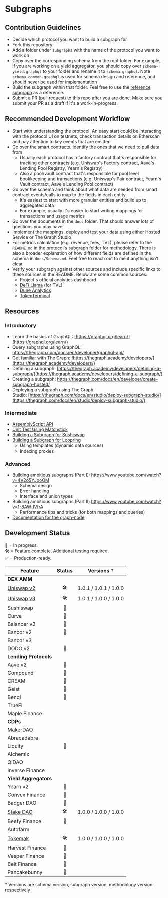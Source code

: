 # Subgraphs

## Contribution Guidelines

- Decide which protocol you want to build a subgraph for
- Fork this repository
- Add a folder under `subgraphs` with the name of the protocol you want to work on
- Copy over the corresponding schema from the root folder. For example, if you are working on a yield aggregator, you should copy over `schema-yield.graphql` to your folder and rename it to `schema.graphql`. Note `schema-common.graphql` is used for schema design and reference, and should never be used for implementation
- Build the subgraph within that folder. Feel free to use the [reference subgraph](./subgraphs/_reference_/) as a reference.
- Submit a PR (pull request) to this repo after you are done. Make sure you submit your PR as a draft if it's a work-in-progress.

## Recommended Development Workflow

- Start with understanding the protocol. An easy start could be interacting with the protocol UI on testnets, check transaction details on Etherscan and pay attention to key events that are emitted
- Go over the smart contracts. Identify the ones that we need to pull data from
  - Usually each protocol has a factory contract that's responsible for tracking other contracts (e.g. Uniswap's Factory contract, Aave's Lending Pool Registry, Yearn's Registry)
  - Also a pool/vault contract that's responsible for pool level bookkeeping and transactions (e.g. Uniswap's Pair contract, Yearn's Vault contract, Aave's Lending Pool contract)
- Go over the schema and think about what data are needed from smart contract events/calls to map to the fields in each entity
  - It's easiest to start with more granular entities and build up to aggregated data
  - For example, usually it's easier to start writing mappings for transactions and usage metrics
- Go over the documents in the `docs` folder. That should answer lots of questions you may have
- Implement the mappings, deploy and test your data using either Hosted Service or The Graph Studio
- For metrics calculation (e.g. revenue, fees, TVL), please refer to the `README.md` in the protocol's subgraph folder for methodology. There is also a broader explanation of how different fields are defined in the schema in `docs/Schema.md`. Feel free to reach out to me if anything isn't clear
- Verify your subgraph against other sources and include specific links to these sources in the README. Below are some common sources:
  - Project's official analytics dashboard
  - [DeFi Llama](https://defillama.com/) (for TVL)
  - [Dune Analytics](https://dune.xyz/)
  - [TokenTerminal](https://www.tokenterminal.com/terminal)

## Resources

### Introductory

- Learn the basics of GraphQL: [https://graphql.org/learn/](https://graphql.org/learn/)
- Query subgraphs using GraphQL: https://thegraph.com/docs/en/developer/graphql-api/
- Get familiar with The Graph: [https://thegraph.academy/developers/](https://thegraph.academy/developers/)
- Defining a subgraph: [https://thegraph.academy/developers/defining-a-subgraph/](https://thegraph.academy/developers/defining-a-subgraph/)
- Creating a subgraph: https://thegraph.com/docs/en/developer/create-subgraph-hosted/
- Deploying a subgraph using The Graph Studio: [https://thegraph.com/docs/en/studio/deploy-subgraph-studio/](https://thegraph.com/docs/en/studio/deploy-subgraph-studio/)

### Intermediate

- [AssemblyScript API](https://thegraph.com/docs/en/developer/assemblyscript-api/)
- [Unit Test Using Matchstick](https://thegraph.com/docs/en/developer/matchstick/)
- [Building a Subgraph for Sushiswap](https://docs.simplefi.finance/subgraph-development-documentation/sushiswap-subgraph-development)
- [Building a Subgraph for Loopring](https://www.youtube.com/watch?v=SNmzhwlQqgU)
  - Using templates (dynamic data sources)
  - Indexing proxies

### Advanced

- Building ambitious subgraphs (Part I): https://www.youtube.com/watch?v=4V2o5YJooOM
  - Schema design
  - Error handling
  - Interface and union types
- Building ambitious subgraphs (Part II) https://www.youtube.com/watch?v=1-8AW-lVfrA
  - Performance tips and tricks (for both mappings and queries)
- [Documentation for the graph-node](https://github.com/graphprotocol/graph-node/tree/master/docs)

## Development Status

🔨 = In progress.  
🛠 = Feature complete. Additional testing required.  
✅ = Production-ready.  

| Feature |  Status | Versions † |
| ------- |  :------: | --- |
| **DEX AMM** |    | |
| [Uniswap v2](https://thegraph.com/hosted-service/subgraph/messari/uniswap-v2) | 🛠 | 1.0.1 / 1.0.1 / 1.0.0 |
| [Uniswap v3](https://thegraph.com/hosted-service/subgraph/messari/uniswap-v3) | 🛠 | 1.0.1 / 1.0.0 / 1.0.0 |
| Sushiswap | 🔨 | |
| Curve | 🔨 | |
| Balancer v2 | 🔨 | |
| Bancor v2 | 🔨 | |
| Bancor v3 | | |
| DODO v2 | 🔨 | |
| **Lending Protocols** |    |
| Aave v2 | 🔨  | |
| Compound | 🔨  | |
| CREAM | 🔨  | |
| Geist | 🔨  | |
| Benqi | 🔨  | |
| TrueFi |   | |
| Maple Finance |   | |
| **CDPs** |    |
| MakerDAO |   | |
| Abracadabra |   | |
| Liquity | 🔨 | |
| Alchemix |   | |
| QiDAO |   | |
| Inverse Finance |   | |
| **Yield Aggregators** |     |
| Yearn v2 | 🔨 | |
| Convex Finance | 🔨  | |
| Badger DAO | 🔨 | |
| [Stake DAO](https://thegraph.com/hosted-service/subgraph/messari/stake-dao) | 🛠 | 1.0.0 / 1.0.0 / 1.0.0 |
| Beefy Finance | 🔨 | |
| Autofarm |  | |
| [Tokemak](https://thegraph.com/hosted-service/subgraph/messari/tokemak) | 🛠 | 1.0.0 / 1.0.0 / 1.0.0 |
| Harvest Finance | 🔨  | |
| Vesper Finance | 🔨 | |
| Belt Finance | 🔨 | |
| Pancakebunny | 🔨 | |

† Versions are schema version, subgraph version, methodology version respectively

